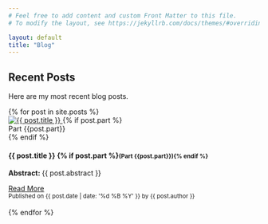 ```yaml
---
# Feel free to add content and custom Front Matter to this file.
# To modify the layout, see https://jekyllrb.com/docs/themes/#overriding-theme-defaults

layout: default
title: "Blog"
---
```

<h2 class="cover-heading">Recent Posts</h2>
<p>Here are my most recent blog posts.</p>
<div class="row">
{% for post in site.posts %}
<div class="card">
    <div class="card-horizontal">
        <div class="img-square-wrapper">
			<a href="{{ post.url }}">
            <img src="{{ './assets/images/' | append: post.lead_image | relative_url }}" alt="{{ post.title }}">
            </a>
            {% if post.part %}<div class="middle-bottom">Part {{post.part}}</div>{% endif %}
        </div>
        <div class="card-body card-body-left">
            <h4>{{ post.title }} {% if post.part %}<small>(Part {{post.part}}){% endif %}</small></h4>
            <p><b>Abstract: </b>{{ post.abstract }}</p>
			<a href="{{ post.url }}" class="btn btn-secondary">Read More</a>
        </div>
    </div>
    <div class="card-footer">
        <small class="text-muted">Published on {{ post.date | date: '%d %B %Y' }} by {{ post.author }}</small>
    </div>
</div>
<br>
{% endfor %}
</div>
